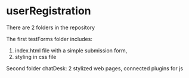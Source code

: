 # userRegistration

There are 2 folders in the repository

The first testForms folder includes:
1. index.html file with a simple submission form,
2. styling in css file

Second folder chatDesk:
2 stylized web pages, connected plugins for js

